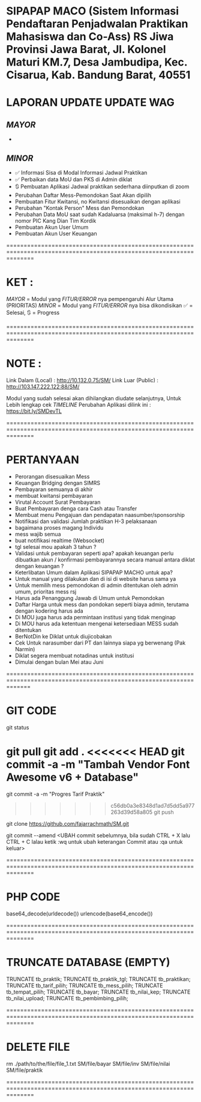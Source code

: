 SIPAPAP MACO (Sistem Informasi Pendaftaran Penjadwalan Praktikan Mahasiswa dan Co-Ass)
RS Jiwa Provinsi Jawa Barat, Jl. Kolonel Maturi KM.7, Desa Jambudipa, Kec. Cisarua, Kab. Bandung Barat, 40551
===================================================================================================================

# LAPORAN UPDATE UPDATE WAG

## _*MAYOR*_

-

## _*MINOR*_

- ✅ Informasi Sisa di Modal Informasi Jadwal Praktikan
- ✅ Perbaikan data MoU dan PKS di Admin diklat
- 🔃 Pembuatan Aplikasi Jadwal praktikan sederhana diinputkan di zoom
- Perubahan Daftar Mess-Pemondokan Saat Akan dipilih
- Pembuatan Fitur Kwitansi, no Kwitansi disesuaikan dengan aplikasi
- Perubahan "Kontak Person" Mess dan Pemondokan
- Perubahan Data MoU saat sudah Kadaluarsa (maksimal h-7) dengan nomor PIC Kang Dian Tim Kordik
- Pembuatan Akun User Umum
- Pembuatan Akun User Keuangan

====================================================================================================================

# KET :

_*MAYOR*_ = Modul yang _*FITUR/ERROR*_ nya pempengaruhi Alur Utama (PRIORITAS)
_*MINOR*_ = Modul yang _*FITUR/ERROR*_ nya bisa dikondisikan
✅ = Selesai, 🔃 = Progress

====================================================================================================================

# NOTE :

Link Dalam (Local) : http://10.132.0.75/SM/
Link Luar (Public) : http://103.147.222.122:88/SM/

Modul yang sudah selesai akan dihilangkan diudate selanjutnya,
Untuk Lebih lengkap cek _*TIMELINE*_ Perubahan Aplikasi dilink ini : https://bit.ly/SMDevTL

====================================================================================================================

# PERTANYAAN

- Perorangan disesuaikan Mess
- Keuangan Bridging dengan SIMRS
- Pembayaran semuanya di akhir
- membuat kwitansi pembayaran
- Virutal Account Surat Pembayaran
- Buat Pembayaran denga cara Cash atau Transfer
- Membuat menu Pengajuan dan pendapatan naasumber/sponsorship
- Notifikasi dan validasi Jumlah praktikan H-3 pelaksanaan
- bagaimana proses magang Individu
- mess wajib semua
- buat notifikasi realtime (Websocket)
- tgl selesai mou apakah 3 tahun ?
- Validasi untuk pembayaran seperti apa? apakah keuangan perlu dibuatkan akun / konfirmasi pembayarannya secara manual antara diklat dengan keuangan ?
- Keterlibatan Umum dalam Aplikasi SIPAPAP MACHO untuk apa?
- Untuk manual yang dilakukan dan di isi di website harus sama ya
- Untuk memilih mess pemondokan di admin ditentukan oleh admin umum, prioritas mess rsj
- Harus ada Penanggung Jawab di Umum untuk Pemondokan
- Daftar Harga untuk mess dan pondokan seperti biaya admin, terutama dengan kodering harus ada
- Di MOU juga harus ada permintaan institusi yang tidak menginap
- Di MOU harus ada ketentuan mengenai ketersediaan MESS sudah ditentukan
- BerNotDin ke Diklat untuk diujicobakan
- Cek Untuk narasumber dari PT dan lainnya siapa yg berwenang (Pak Narmin)
- Diklat segera membuat notadinas untuk institusi
- Dimulai dengan bulan Mei atau Juni

===================================================================================================================

# GIT CODE

git status

git pull
git add .
<<<<<<< HEAD
git commit -a -m "Tambah Vendor Font Awesome v6 + Database"
=======
git commit -a -m "Progres Tarif Praktik"
>>>>>>> c56db0a3e8348d1ad7d5dd5a977263d39d58a805
git push

git clone https://github.com/fajarrachmath/SM.git

git commit --amend
<UBAH commit sebelumnya, bila sudah CTRL + X lalu CTRL + C lalau ketik :wq untuk ubah keterangan Commit atau :qa untuk keluar>

====================================================================================================================

# PHP CODE

base64_decode(urldecode())
urlencode(base64_encode())

====================================================================================================================

# TRUNCATE DATABASE (EMPTY)

TRUNCATE tb_praktik;
TRUNCATE tb_praktik_tgl;
TRUNCATE tb_praktikan;
TRUNCATE tb_tarif_pilih;
TRUNCATE tb_mess_pilih;
TRUNCATE tb_tempat_pilih;
TRUNCATE tb_bayar;
TRUNCATE tb_nilai_kep;
TRUNCATE tb_nilai_upload;
TRUNCATE tb_pembimbing_pilih;

====================================================================================================================

# DELETE FILE

rm ./path/to/the/file/file_1.txt SM/file/bayar
SM/file/inv
SM/file/nilai
SM/file/praktik

====================================================================================================================
